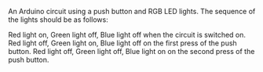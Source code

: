 An Arduino circuit using a push button and RGB LED lights. The sequence of the lights should be as follows:

Red light on, Green light off, Blue light off when the circuit is switched on.
Red light off, Green light on, Blue light off on the first press of the push button.
Red light off, Green light off, Blue light on on the second press of the push button.
